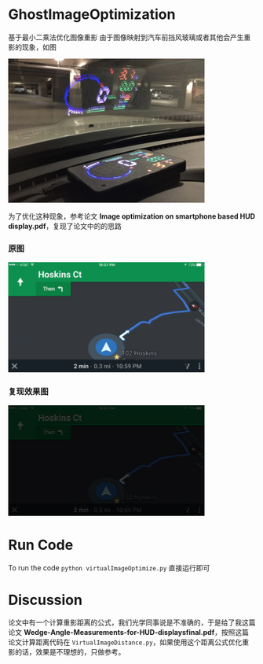 # GhostImageOptimization
基于最小二乘法优化图像重影
由于图像映射到汽车前挡风玻璃或者其他会产生重影的现象，如图

<img src='virtualImageOptimize/describe.jpg' width='400px'/>


为了优化这种现象，参考论文 **Image optimization on smartphone based HUD display.pdf**，复现了论文中的的思路

### 原图

<img src='virtualImageOptimize/hud.png' width='400px'/>

### 复现效果图

<img src='virtualImageOptimize/hud2.png' width='400px'/>

# Run Code
To run the code
`python virtualImageOptimize.py`
直接运行即可

# Discussion
论文中有一个计算重影距离的公式，我们光学同事说是不准确的，于是给了我这篇论文 **Wedge-Angle-Measurements-for-HUD-displaysfinal.pdf**，按照这篇论文计算距离代码在 `VirtualImageDistance.py`，如果使用这个距离公式优化重影的话，效果是不理想的，只做参考。
